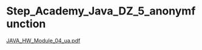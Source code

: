 # Step_Academy_Java_DZ_5_anonymfunction
[JAVA_HW_Module_04_ua.pdf](https://github.com/SvitLanaSvit/Step_Academy_Java_DZ_5_anonymfunction/blob/main/assets/JAVA_HW_Module_04_ua.pdf)
